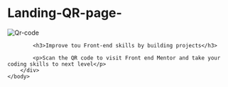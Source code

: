 # Landing-QR-page- 
<!DOCTYPE html>
<html lang="en">
    <head>
        <meta charset="UTF-8">
        <meta name="viewport" content="width=device-width, initial-scale=1.0" />
        <link rel="stylesheet" href="styles7.css">
        <link href="https://fonts.google.com/specimen/Outfit">
        <title>Landing Qr code</title>
    </head>
    <body>
        <div class="main-frame">
            <img src="C:\Users\DELL\Desktop\programation\qr-code-component-main\qr-code-component-main\images\image-qr-code.png" alt="Qr-code" class="center"/>

            <h3>Improve tou Front-end skills by building projects</h3>

            <p>Scan the QR code to visit Front end Mentor and take your coding skills to next level</p>
        </div>
    </body>
</html>
